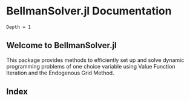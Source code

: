 # BellmanSolver.jl Documentation

```@contents
Depth = 1
```

## Welcome to BellmanSolver.jl

This package provides methods to efficiently set up and solve dynamic programming problems of one choice variable using Value Function Iteration and the Endogenous Grid Method.

## Index

```@index
```
